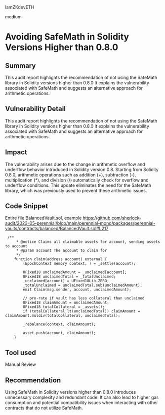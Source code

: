 IamZKdevETH

medium

# Avoiding SafeMath in Solidity Versions Higher than 0.8.0

## Summary
This audit report highlights the recommendation of not using the SafeMath library in Solidity versions higher than 0.8.0 It explains the vulnerability associated with SafeMath and suggests an alternative approach for arithmetic operations.

## Vulnerability Detail
This audit report highlights the recommendation of not using the SafeMath library in Solidity versions higher than 0.8.0 It explains the vulnerability associated with SafeMath and suggests an alternative approach for arithmetic operations.

## Impact
The vulnerability arises due to the change in arithmetic overflow and underflow behavior introduced in Solidity version 0.8. Starting from Solidity 0.8.0, arithmetic operations such as addition (+), subtraction (-), multiplication (*), and division (/) automatically check for overflow and underflow conditions. This update eliminates the need for the SafeMath library, which was previously used to prevent these arithmetic issues.

## Code Snippet
Entire file BalancedVault.sol, example https://github.com/sherlock-audit/2023-05-perennial/blob/main/perennial-mono/packages/perennial-vaults/contracts/balanced/BalancedVault.sol#L217
```solidity
 /**
     * @notice Claims all claimable assets for account, sending assets to account
     * @param account The account to claim for
     */
    function claim(address account) external {
        (EpochContext memory context, ) = _settle(account);

        UFixed18 unclaimedAmount = _unclaimed[account];
        UFixed18 unclaimedTotal = _totalUnclaimed;
        _unclaimed[account] = UFixed18Lib.ZERO;
        _totalUnclaimed = unclaimedTotal.sub(unclaimedAmount);
        emit Claim(msg.sender, account, unclaimedAmount);

        // pro-rate if vault has less collateral than unclaimed
        UFixed18 claimAmount = unclaimedAmount;
        UFixed18 totalCollateral = _assets();
        if (totalCollateral.lt(unclaimedTotal)) claimAmount = claimAmount.muldiv(totalCollateral, unclaimedTotal);

        _rebalance(context, claimAmount);

        asset.push(account, claimAmount);
    }
```
## Tool used

Manual Review

## Recommendation
Using SafeMath in Solidity versions higher than 0.8.0 introduces unnecessary complexity and redundant code. It can also lead to higher gas consumption and potential compatibility issues when interacting with other contracts that do not utilize SafeMath.

